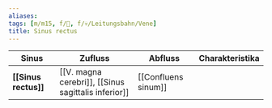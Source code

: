 ```yaml
---
aliases: 
tags: [m/m15, f/🧠, f/💀/Leitungsbahn/Vene]
title: Sinus rectus
---
```

Sinus|Zufluss|Abfluss|Charakteristika
-|-|-|-
**[[Sinus rectus]]**|[[V. magna cerebri]], [[Sinus sagittalis inferior]]|[[Confluens sinum]]
